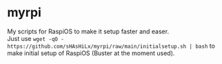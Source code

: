 # myrpi

My scripts for RaspiOS to make it setup faster and easer.<br>
Just use ```wget -qO - https://github.com/sHAsHiLx/myrpi/raw/main/initialsetup.sh | bash``` to make initial setup of RaspiOS (Buster at the moment used).

